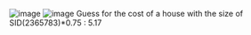 ![image](https://github.com/user-attachments/assets/4fec14dd-0dba-457c-9ed3-d7aacac069cb)
![image](https://github.com/user-attachments/assets/581d92fb-f147-4ba5-9138-290f7795fc47)
Guess for the cost of a house with the size of SID(2365783)*0.75 : 5.17
